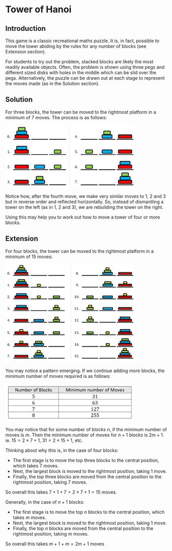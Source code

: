 # Tower of Hanoi

## Introduction

This game is a classic recreational maths puzzle. It is, in fact, possible to move the tower abiding by the rules for any number of blocks (see Extension section).

For students to try out the problem, stacked blocks are likely the most readily available objects. Often, the problem is shown using three pegs and different sized disks with holes in the middle which can be slid over the pegs. Alternatively, the puzzle can be drawn out at each stage to represent the moves made (as in the Solution section).

## Solution

For three blocks, the tower can be moved to the rightmost platform in a minimum of 7 moves. The process is as follows:

<img src="../../images/hanoi-tower-2.png" width=400>

Notice how, after the fourth move, we make very similar moves to 1, 2 and 3 but in reverse order and reflected horizontally. So, instead of dismantling a tower on the left (as in 1, 2 and 3), we are rebuilding the tower on the right.

Using this may help you to work out how to move a tower of four or more blocks.

## Extension

For four blocks, the tower can be moved to the rightmost platform in a minimum of 15 moves:

<img src="../../images/hanoi-tower-3.png" width=400>

You may notice a pattern emerging. If we continue adding more blocks, the minimum number of
moves required is as follows:

<img src="../../images/hanoi-tower-4.png" width=400>

You may notice that for some number of blocks $n$, if the minimum number of moves is $m$. Then the
minimum number of moves for $n + 1$ blocks is $2m + 1$.  
ie. $15 = 2 \times 7 + 1$, $31 = 2 \times 15 + 1$, etc.

Thinking about why this is, in the case of four blocks:  
- The first stage is to move the top three blocks to the central position, which takes 7 moves.
- Next, the largest block is moved to the rightmost position, taking 1 move.
- Finally, the top three blocks are moved from the central position to the rightmost position, taking 7 moves.

So overall this takes $7 + 1 + 7 = 2 × 7 + 1 = 15$ moves.

Generally, in the case of $n + 1$ blocks:
- The first stage is to move the top $n$ blocks to the central position, which takes $m$ moves.
- Next, the largest block is moved to the rightmost position, taking 1 move.
- Finally, the top $n$ blocks are moved from the central position to the rightmost position, taking $m$ moves.

So overall this takes $m + 1 + m = 2m + 1$ moves
